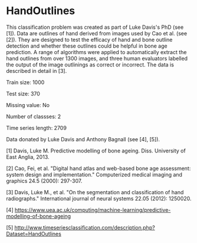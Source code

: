 # HandOutlines

This classification problem was created as part of Luke Davis's PhD (see [1]). Data are outlines of hand derived from images used by Cao et al. (see [2]). They are designed to test the efficacy of hand and bone outline detection and whether these outlines could be helpful in bone age prediction. A range of algorithms were applied to automatically extract the hand outlines from over 1300 images, and three human evaluators labelled the output of the image outlinings as correct or incorrect. The data is described in detail in [3].

Train size: 1000

Test size: 370

Missing value: No

Number of classses: 2

Time series length: 2709

Data donated by Luke Davis and Anthony Bagnall (see [4], [5]).

[1] Davis, Luke M. Predictive modelling of bone ageing. Diss. University of East Anglia, 2013.

[2] Cao, Fei, et al. "Digital hand atlas and web-based bone age assessment: system design and implementation." Computerized medical imaging and graphics 24.5 (2000): 297-307.

[3] Davis, Luke M., et al. "On the segmentation and classification of hand radiographs." International journal of neural systems 22.05 (2012): 1250020.

[4] https://www.uea.ac.uk/computing/machine-learning/predictive-modelling-of-bone-ageing

[5] http://www.timeseriesclassification.com/description.php?Dataset=HandOutlines